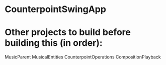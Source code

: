 # CounterpointSwingApp

# Other projects to build before building this (in order):
MusicParent
MusicalEntities
CounterpointOperations
CompositionPlayback
